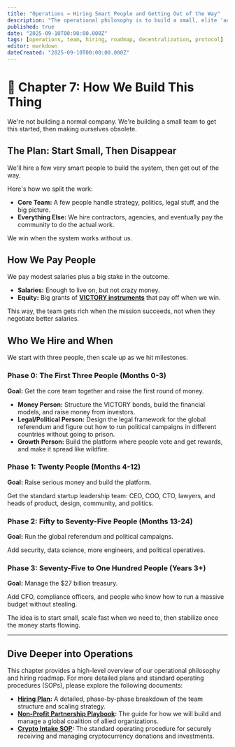 ```yaml
---
title: "Operations → Hiring Smart People and Getting Out of the Way"
description: "The operational philosophy is to build a small, elite 'activation team' whose goal is to create a self-sustaining protocol and then make themselves obsolete."
published: true
date: "2025-09-10T00:00:00.000Z"
tags: [operations, team, hiring, roadmap, decentralization, protocol]
editor: markdown
dateCreated: "2025-09-10T00:00:00.000Z"
---
```


# 📖 Chapter 7: How We Build This Thing

We're not building a normal company. We're building a small team to get this started, then making ourselves obsolete.

## The Plan: Start Small, Then Disappear

We'll hire a few very smart people to build the system, then get out of the way.

Here's how we split the work:

- **Core Team:** A few people handle strategy, politics, legal stuff, and the big picture.
- **Everything Else:** We hire contractors, agencies, and eventually pay the community to do the actual work.

We win when the system works without us.

## How We Pay People

We pay modest salaries plus a big stake in the outcome.

- **Salaries:** Enough to live on, but not crazy money.
- **Equity:** Big grants of **[VICTORY instruments](./economics.md)** that pay off when we win.

This way, the team gets rich when the mission succeeds, not when they negotiate better salaries.

## Who We Hire and When

We start with three people, then scale up as we hit milestones.

### Phase 0: The First Three People (Months 0-3)

**Goal:** Get the core team together and raise the first round of money.

- **Money Person:** Structure the VICTORY bonds, build the financial models, and raise money from investors.
- **Legal/Political Person:** Design the legal framework for the global referendum and figure out how to run political campaigns in different countries without going to prison.
- **Growth Person:** Build the platform where people vote and get rewards, and make it spread like wildfire.

### Phase 1: Twenty People (Months 4-12)

**Goal:** Raise serious money and build the platform.

Get the standard startup leadership team: CEO, COO, CTO, lawyers, and heads of product, design, community, and politics.

### Phase 2: Fifty to Seventy-Five People (Months 13-24)

**Goal:** Run the global referendum and political campaigns.

Add security, data science, more engineers, and political operatives.

### Phase 3: Seventy-Five to One Hundred People (Years 3+)

**Goal:** Manage the $27 billion treasury.

Add CFO, compliance officers, and people who know how to run a massive budget without stealing.

The idea is to start small, scale fast when we need to, then stabilize once the money starts flowing.

---

## Dive Deeper into Operations

This chapter provides a high-level overview of our operational philosophy and hiring roadmap. For more detailed plans and standard operating procedures (SOPs), please explore the following documents:

- **[Hiring Plan](./careers/hiring-plan.md):** A detailed, phase-by-phase breakdown of the team structure and scaling strategy.
- **[Non-Profit Partnership Playbook](./operations/nonprofit-partnership-playbook.md):** The guide for how we will build and manage a global coalition of allied organizations.
- **[Crypto Intake SOP](./operations/crypto-intake-sop.md):** The standard operating procedure for securely receiving and managing cryptocurrency donations and investments.
